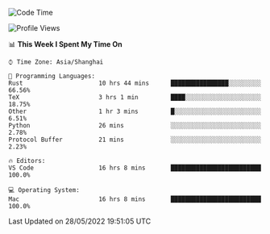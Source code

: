 <!--START_SECTION:waka-->
![Code Time](http://img.shields.io/badge/Code%20Time-1%2C360%20hrs%209%20mins-blue)

![Profile Views](http://img.shields.io/badge/Profile%20Views-43-blue)

📊 **This Week I Spent My Time On** 

```text
⌚︎ Time Zone: Asia/Shanghai

💬 Programming Languages: 
Rust                     10 hrs 44 mins      ████████████████░░░░░░░░░   66.56% 
TeX                      3 hrs 1 min         ████░░░░░░░░░░░░░░░░░░░░░   18.75% 
Other                    1 hr 3 mins         █░░░░░░░░░░░░░░░░░░░░░░░░   6.51% 
Python                   26 mins             ░░░░░░░░░░░░░░░░░░░░░░░░░   2.78% 
Protocol Buffer          21 mins             ░░░░░░░░░░░░░░░░░░░░░░░░░   2.23%

🔥 Editors: 
VS Code                  16 hrs 8 mins       █████████████████████████   100.0%

💻 Operating System: 
Mac                      16 hrs 8 mins       █████████████████████████   100.0%

```


 Last Updated on 28/05/2022 19:51:05 UTC
<!--END_SECTION:waka-->
